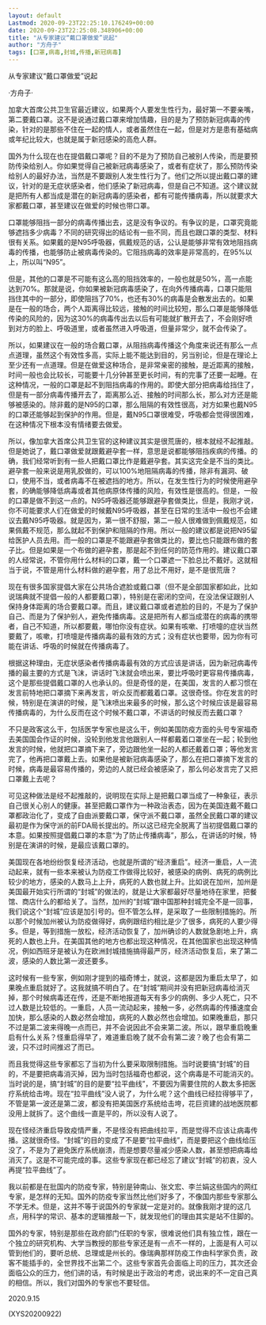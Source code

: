 ```yaml
---
layout: default
Lastmod: 2020-09-23T22:25:10.176249+00:00
date: 2020-09-23T22:25:08.348906+00:00
title: "从专家建议“戴口罩做爱”说起"
author: "方舟子"
tags: [口罩,病毒,封城,传播,新冠病毒]
---
```


从专家建议“戴口罩做爱”说起

·方舟子·

加拿大首席公共卫生官最近建议，如果两个人要发生性行为，最好第一不要亲嘴，第二要戴口罩。这不是说通过戴口罩来增加情趣，目的是为了预防新冠病毒的传染，针对的是那些不住在一起的情人，或者虽然住在一起，但是对方是患有基础病或年纪比较大，也就是属于新冠感染的高危人群。

国外为什么现在也在提倡戴口罩呢？目的不是为了预防自己被别人传染，而是要预防传染给别人。你如果觉得自己被新冠病毒感染了，或者有症状了，那么预防传染给别人的最好办法，当然是不要跟别人发生性行为了。他们之所以提出戴口罩的建议，针对的是无症状感染者，他们感染了新冠病毒，但是自己不知道。这个建议就是把所有人都当成是潜在的新冠病毒的感染者，都有可能传播病毒，所以就要求大家都戴口罩，甚至建议在做爱的时候也带口罩。

口罩能够阻挡一部分的病毒传播出去，这是没有争议的。有争议的是，口罩究竟能够遮挡多少病毒？不同的研究得出的结论有一些不同，而且也跟口罩的类型、材料很有关系。如果戴的是N95呼吸器，佩戴规范的话，公认是能够非常有效地阻挡病毒的传播，也能够防止被病毒传染的。它阻挡病毒的效率是非常高的，在95%以上，所以叫“N95”。

但是，其他的口罩是不可能有这么高的阻挡效率的，一般也就是50%，高一点能达到70%。那就是说，你如果被新冠病毒感染了，在向外传播病毒，口罩只能阻挡住其中的一部分，即使阻挡了70%，也还有30%的病毒是会散发出去的。如果是在一般的场合，两个人距离得比较远，接触的时间比较短，那么口罩是能够降低传染的风险的，因为这30%的病毒传出去以后有可能就扩散开去了，不会刚好喷到对方的脸上、呼吸道里，或者虽然进入呼吸道，但量非常少，就不会传染了。

所以，如果建议在一般的场合戴口罩，从阻挡病毒传播这个角度来说还有那么一点点道理，虽然这个有效性多高，实际上能不能达到目的，另当别论，但是在理论上至少还有一点道理。但是在做爱这种场合，是非常亲密的接触，是近距离的接触，时间一般也会比较长，可能要十几分钟甚至更长时间，有的完事了还要一起睡。在这种情况，一般的口罩是起不到阻挡病毒的作用的。即使大部分把病毒给挡住了，但是有一部分病毒传播开去了，距离那么近、接触的时间那么长，那么对方还是能够被感染的。除非戴的是N95的口罩，那么阻隔的有效性很高，对方如果也戴N95的口罩还能够起到保护的作用。但是，戴N95口罩很难受，呼吸都会觉得很困难，在这种情况下根本没有情绪要去做爱。

所以，像加拿大首席公共卫生官的这种建议其实是很荒唐的，根本就经不起推敲。但是她说了，戴口罩做爱就跟戴避孕套一样，意思是说都能够阻挡疾病的传播。的确，我们经常听到有一些人把戴口罩比作是戴避孕套。其实这完全是不当的类比。避孕套一般来说是用乳胶做的，可以100%地阻隔病毒的传播，除非有漏洞、破口，使用不当，或者病毒不在被遮挡的地方。所以，在发生性行为的时候使用避孕套，的确能够降低病毒或者其他病原体传播的风险，有效性是很高的。但是，一般的口罩是做不到这一点的。N95呼吸器还能够跟避孕套做类比，但是，我刚才说，你不可能要求人们在做爱的时候戴N95呼吸器，甚至在日常的生活中一般也不会建议去戴N95呼吸器。就是因为，第一很不舒服，第二一般人很难做到佩戴规范，如果佩戴不规范，那么就起不到保护和阻隔的作用。所以一般的建议都是说把N95留给医护人员去用。而一般的口罩是不能跟避孕套做类比的，要比也只能跟布做的套子比。但是如果是一个布做的避孕套，那是起不到任何的防范作用的。建议戴口罩的人经常说，不管你用什么材料的口罩，戴一个口罩遮一下脸总比不戴好。这就相当于说，不管是用什么材料做的避孕套，用了总比不用好，是不是很荒唐？

现在有很多国家提倡大家在公共场合遮脸或戴口罩（但不是全部国家都如此，比如说瑞典就不提倡一般的人都要戴口罩），特别是在密闭的空间，在没法保证跟别人保持身体距离的场合要戴口罩。而且，建议戴口罩或者遮脸的目的，不是为了保护自己、而是为了保护别人，避免传播病毒。这是把所有人都当成潜在的病毒的携带者，自己不知道，所以都要戴，哪怕你没有症状。如果有咳嗽、打喷嚏的症状当然要戴了，咳嗽，打喷嚏是传播病毒的最有效的方式；没有症状也要带，因为你有可能在讲话、呼吸的时候就在传播病毒了。

根据这种理由，无症状感染者传播病毒最有效的方式应该是讲话，因为新冠病毒传播的最主要的方式是飞沫，讲话时飞沫就会喷出来，要比呼吸时更容易传播病毒，这个是那些提倡戴口罩的人也承认的。但是奇怪的是，在美国，发言的人都习惯在发言前特地把口罩摘下来再发言，听众反而都戴着口罩。这很奇怪。你在发言的时候，特别是在演讲的时候，是飞沫喷出来最多的时候，那么这个时候应该是最容易传播病毒的，为什么反而在这个时候不戴口罩，不讲话的时候反而去戴口罩？

不只是政客这么干，包括医学专家也是这么干，例如美国防疫方面的头号专家福奇去美国国会作证的时候，没轮到他发言他跟别人一样都戴着口罩坐在一起；轮到他发言的时候，他就把口罩摘下来了，旁边跟他坐一起的人都还戴着口罩；等他发言完了，他再把口罩戴上去。如果他是被新冠病毒感染了，那么在把口罩摘下发言的时候，病毒是最容易传播的，旁边的人就已经会被感染了，那么何必发言完了又把口罩戴上去呢？

可见这种做法是经不起推敲的，说明现在实际上是把戴口罩当成了一种象征，表示自己很关心别人的健康。甚至把戴口罩作为一种政治表态，因为在美国连戴不戴口罩都政治化了，变成了自由派要戴口罩，保守派不戴口罩，虽然全民戴口罩的建议最初是作为保守派的前FDA局长提出的。所以这已经完全脱离了当初提倡戴口罩的本意。如果按照提倡戴口罩的本意“为了防止传播病毒”，那么，在讲话的时候，特别是在演讲的时候，是最应该戴口罩的。

美国现在各地纷纷恢复经济活动，也就是所谓的“经济重启”。经济一重启，人一流动起来，就有一些本来被认为防疫工作做得比较好，被感染的病例、病死的病例比较少的地方，感染的人数马上上升，病死的人数也就上升。比如说在加州，加州是美国最开始实行所谓的“封城”的做法的，就是让大家都最好尽量地待在家里，把餐馆、商店什么的都给关了。当然，加州的“封城”跟中国那种封城完全不是一回事，我们说这个“封城”应该是加引号的。但不管怎么样，是采取了一些限制措施的。所以那个时候加州被认为防疫做得好，病例跟纽约相比是少了很多，病死的人要少得多。但是，等到措施一放松，经济活动恢复了，加州确诊的人数就急剧地上升，病死的人数也上升。在美国其他的地方也都出现这种情况，在其他国家也出现这种情况，例如西班牙是被认为在欧洲封城措施搞得最严厉，经济活动恢复后，来了第二波，感染的人数比第一波还要多。

这时候有一些专家，例如刚才提到的福奇博士，就说，这都是因为重启太早了，如果晚点重启就好了。这我就搞不明白了。在“封城”期间并没有把新冠病毒给消灭掉，那个时候病毒还在传，还是不断地报道每天有多少的病例、多少人死亡，只不过人数是比较低的。一重启，人员一流动起来，接触一多，必然病毒的传播速度会加快，那么感染的人数必然会增加，病死的人数必然也会增加。如果晚重启，那只不过是第二波来得晚一点而已，并不会说因此不会来第二波。所以，跟早重启晚重启有什么关系？怪重启得早了，难道重启晚了就不会有第二波？晚了也会有第二波，只不过时间推迟了而已。

而且我觉得这些专家都忘了当初为什么要采取限制措施。当时说要搞“封城”的目的，不是要把病毒消灭掉，因为当时包括福奇也都说，这个病毒是不可能消灭的。当时说的是，搞“封城”的目的是要“拉平曲线”，不要因为需要住院的人数太多把医疗系统给击垮。现在“拉平曲线”没人说了，为什么呢？这个曲线已经拉得够平了，不管是第一波还是第二波，都没有把美国医疗系统给击垮，花巨资建的战地医院都没用上就拆了。这个曲线一直是平的，所以没有人说了。

现在怪经济重启导致疫情严重，不是怪没有把曲线拉平，而是觉得不应该让病毒传播。这就很奇怪。“封城”的目的变成了不是要“拉平曲线”，而是要把这个曲线给压没了，不是为了避免医疗系统崩溃，而是想要尽量减少感染人数，甚至想把病毒给消灭了。这是不可能完成的事。这些专家现在都已经忘了建议“封城”的初衷，没人再提“拉平曲线”了。

我以前都是在批国内的防疫专家，特别是钟南山、张文宏、李兰娟这些国内的网红专家，是怎样的无知。国外的防疫专家当然比他们好多了，不像国内那些专家那么不学无术。但是，这并不等于说国外的专家就一定是对的。就像我刚才提的这几点，用科学的常识、基本的逻辑推敲一下，就发现他们的理由其实是站不住脚的。

国外的专家，特别是那些在政府部门任职的专家，很难说他们具有独立性，跟在一个独立的研究机构、大学当教授的那些专家还是有一点不一样的，上面是有人可以管到他们的，要听总统、总理或是州长的。像瑞典那样防疫工作由科学家负责，政客不能插手的，全世界找不出第二个。这些专家首先会面临上司的压力，其次还会面临公众的压力，他们讲的话，有时候是出于政治的考虑，说出来的不一定自己真的相信。所以，我们对国外的专家也不要轻信。

2020.9.15

(XYS20200922)

